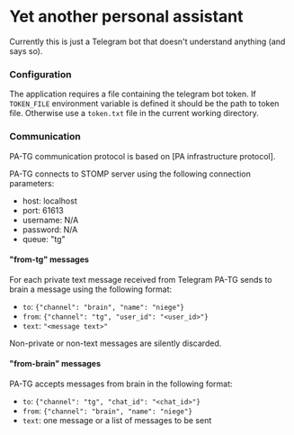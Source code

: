 # Yet another personal assistant

Currently this is just a Telegram bot that doesn't understand anything
(and says so).

### Configuration

The application requires a file containing the telegram bot token. If
`TOKEN_FILE` environment variable is defined it should be the path to
token file. Otherwise use a `token.txt` file in the current working
directory.

### Communication

PA-TG communication protocol is based on [PA infrastructure protocol].

PA-TG connects to STOMP server using the following connection
parameters:

- host: localhost
- port: 61613
- username: N/A
- password: N/A
- queue: "tg"

#### "from-tg" messages

For each private text message received from Telegram PA-TG sends to
brain a message using the following format:

- `to`: `{"channel": "brain", "name": "niege"}`
- `from`: `{"channel": "tg", "user_id": "<user_id>"}`
- `text`: `"<message text>"`

Non-private or non-text messages are silently discarded.

#### "from-brain" messages

PA-TG accepts messages from brain in the following format:

- `to`: `{"channel": "tg", "chat_id": "<chat_id>"}`
- `from`: `{"channel": "brain", "name": "niege"}`
- `text`: one message or a list of messages to be sent


[PA infactructure protocol]: https://gitlab.com/personal-assistant-bot/infrastructure/protocol

